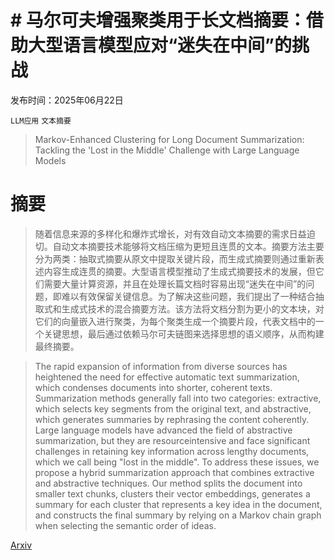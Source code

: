 # # **马尔可夫增强聚类用于长文档摘要**：借助大型语言模型应对“迷失在中间”的挑战

发布时间：2025年06月22日

`LLM应用` `文本摘要`

> Markov-Enhanced Clustering for Long Document Summarization: Tackling the 'Lost in the Middle' Challenge with Large Language Models

# 摘要

> 随着信息来源的多样化和爆炸式增长，对有效自动文本摘要的需求日益迫切。自动文本摘要技术能够将文档压缩为更短且连贯的文本。摘要方法主要分为两类：抽取式摘要从原文中提取关键片段，而生成式摘要则通过重新表述内容生成连贯的摘要。大型语言模型推动了生成式摘要技术的发展，但它们需要大量计算资源，并且在处理长篇文档时容易出现“迷失在中间”的问题，即难以有效保留关键信息。为了解决这些问题，我们提出了一种结合抽取式和生成式技术的混合摘要方法。该方法将文档分割为更小的文本块，对它们的向量嵌入进行聚类，为每个聚类生成一个摘要片段，代表文档中的一个关键思想，最后通过依赖马尔可夫链图来选择思想的语义顺序，从而构建最终摘要。

> The rapid expansion of information from diverse sources has heightened the need for effective automatic text summarization, which condenses documents into shorter, coherent texts. Summarization methods generally fall into two categories: extractive, which selects key segments from the original text, and abstractive, which generates summaries by rephrasing the content coherently. Large language models have advanced the field of abstractive summarization, but they are resourceintensive and face significant challenges in retaining key information across lengthy documents, which we call being "lost in the middle". To address these issues, we propose a hybrid summarization approach that combines extractive and abstractive techniques. Our method splits the document into smaller text chunks, clusters their vector embeddings, generates a summary for each cluster that represents a key idea in the document, and constructs the final summary by relying on a Markov chain graph when selecting the semantic order of ideas.

[Arxiv](https://arxiv.org/abs/2506.18036)